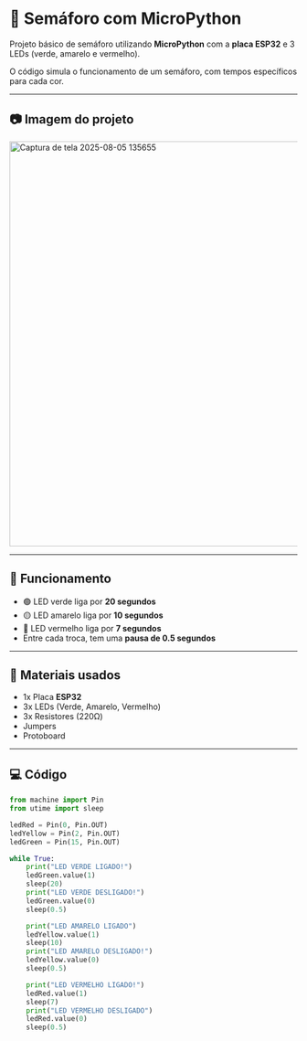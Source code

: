 # 🚦 Semáforo com MicroPython

Projeto básico de semáforo utilizando **MicroPython** com a **placa ESP32** e 3 LEDs (verde, amarelo e vermelho).

O código simula o funcionamento de um semáforo, com tempos específicos para cada cor.

---

## 📷 Imagem do projeto

<img width="1338" height="709" alt="Captura de tela 2025-08-05 135655" src="https://github.com/user-attachments/assets/f52d23e3-9006-4e56-af4f-76d10f9a100b" />

---

## 🎯 Funcionamento

- 🟢 LED verde liga por **20 segundos**
- 🟡 LED amarelo liga por **10 segundos**
- 🔴 LED vermelho liga por **7 segundos**
- Entre cada troca, tem uma **pausa de 0.5 segundos**

---

## 🧰 Materiais usados

- 1x Placa **ESP32**
- 3x LEDs (Verde, Amarelo, Vermelho)
- 3x Resistores (220Ω)
- Jumpers
- Protoboard

---

## 💻 Código

```python
from machine import Pin
from utime import sleep

ledRed = Pin(0, Pin.OUT)
ledYellow = Pin(2, Pin.OUT)
ledGreen = Pin(15, Pin.OUT)

while True:
    print("LED VERDE LIGADO!")
    ledGreen.value(1)
    sleep(20)
    print("LED VERDE DESLIGADO!")
    ledGreen.value(0)
    sleep(0.5)

    print("LED AMARELO LIGADO")
    ledYellow.value(1)
    sleep(10)
    print("LED AMARELO DESLIGADO!")
    ledYellow.value(0)
    sleep(0.5)

    print("LED VERMELHO LIGADO!")
    ledRed.value(1)
    sleep(7)
    print("LED VERMELHO DESLIGADO")
    ledRed.value(0)
    sleep(0.5)
